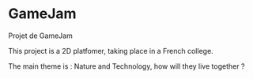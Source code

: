 # GameJam
Projet de GameJam 

This project is a 2D platfomer, taking place in a French college.

The main theme is : Nature and Technology, how will they live together ?
